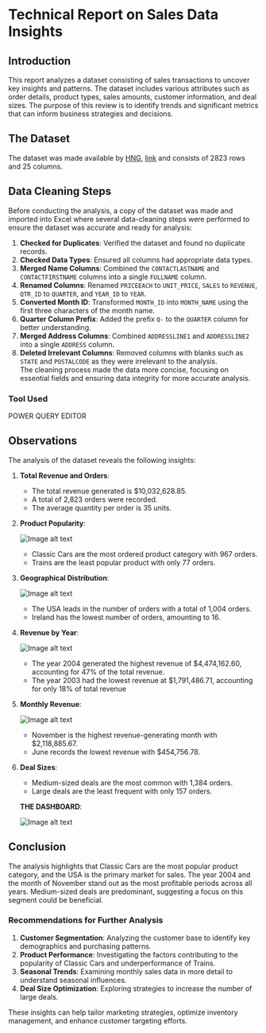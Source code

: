 # Technical Report on Sales Data Insights

## Introduction
This report analyzes a dataset consisting of sales transactions to uncover key insights and patterns. The dataset includes various attributes such as order details, product types, sales amounts, customer information, and deal sizes. The purpose of this review is to identify trends and significant metrics that can inform business strategies and decisions. 

## The Dataset
The dataset was made available by [HNG](https://hng.tech/internship), [link](https://hng.tech/premium) and consists of 2823 rows and 25 columns.

## Data Cleaning Steps
Before conducting the analysis, a copy of the dataset was made and imported into Excel where several data-cleaning steps were performed to ensure the dataset was accurate and ready for analysis:

1. **Checked for Duplicates**: Verified the dataset and found no duplicate records.
2. **Checked Data Types**: Ensured all columns had appropriate data types.
3. **Merged Name Columns**: Combined the `CONTACTLASTNAME` and `CONTACTFIRSTNAME` columns into a single `FULLNAME` column.
4. **Renamed Columns**: Renamed `PRICEEACH` to `UNIT_PRICE`, `SALES` to `REVENUE`, `QTR_ID` to `QUARTER`, and `YEAR_ID` to `YEAR`.
5. **Converted Month ID**: Transformed `MONTH_ID` into `MONTH_NAME` using the first three characters of the month name.
6. **Quarter Column Prefix**: Added the prefix `Q-` to the `QUARTER` column for better understanding.
7. **Merged Address Columns**: Combined `ADDRESSLINE1` and `ADDRESSLINE2` into a single `ADDRESS` column.
8. **Deleted Irrelevant Columns**: Removed columns with blanks such as `STATE` and `POSTALCODE` as they were irrelevant to the analysis.<br>
The cleaning process made the data more concise, focusing on essential fields and ensuring data integrity for more accurate analysis.

### Tool Used
POWER QUERY EDITOR

## Observations
The analysis of the dataset reveals the following insights:

1. **Total Revenue and Orders**: 
   - The total revenue generated is $10,032,628.85.
   - A total of 2,823 orders were recorded.
   - The average quantity per order is 35 units.

2. **Product Popularity**:

   ![Image alt text](https://i.postimg.cc/Bb8G1CPp/Task-01.png)
   - Classic Cars are the most ordered product category with 967 orders.
   - Trains are the least popular product with only 77 orders.

3. **Geographical Distribution**:
   
   ![Image alt text](https://i.postimg.cc/q7jfbF8Q/Task-02.png)
   - The USA leads in the number of orders with a total of 1,004 orders.
   - Ireland has the lowest number of orders, amounting to 16.

4. **Revenue by Year**:

    ![Image alt text](https://i.postimg.cc/rpR2Ks12/Task-03.png)
   - The year 2004 generated the highest revenue of $4,474,162.60, accounting for 47% of the total revenue.
   - The year 2003 had the lowest revenue at $1,791,486.71, accounting for only 18% of total revenue

5. **Monthly Revenue**:

    ![Image alt text](https://i.postimg.cc/fLx4fPqH/Task-04.png)
   - November is the highest revenue-generating month with $2,118,885.67.
   - June records the lowest revenue with $454,756.78.

6. **Deal Sizes**:
   - Medium-sized deals are the most common with 1,384 orders.
   - Large deals are the least frequent with only 157 orders.
  
   **THE DASHBOARD**:

    ![Image alt text](https://i.postimg.cc/RFmp4ZGR/Task-00.png)

## Conclusion
The analysis highlights that Classic Cars are the most popular product category, and the USA is the primary market for sales. The year 2004 and the month of November stand out as the most profitable periods across all years. Medium-sized deals are predominant, suggesting a focus on this segment could be beneficial.

### Recommendations for Further Analysis
1. **Customer Segmentation**: Analyzing the customer base to identify key demographics and purchasing patterns.
2. **Product Performance**: Investigating the factors contributing to the popularity of Classic Cars and underperformance of Trains.
3. **Seasonal Trends**: Examining monthly sales data in more detail to understand seasonal influences.
4. **Deal Size Optimization**: Exploring strategies to increase the number of large deals.

These insights can help tailor marketing strategies, optimize inventory management, and enhance customer targeting efforts.
